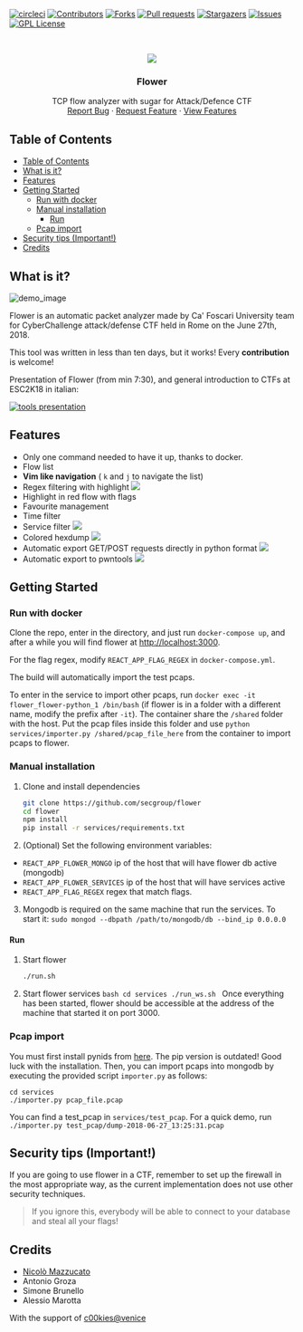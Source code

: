 [![circleci][circleci-shield]][circleci-shield]
[![Contributors][contributors-shield]][contributors-url]
[![Forks][forks-shield]][forks-url]
[![Pull requests][pr-shield]][pr-url]
[![Stargazers][stars-shield]][stars-url]
[![Issues][issues-shield]][issues-url]
[![GPL License][license-shield]][license-url]

<!-- PROJECT LOGO -->
<br />
<p align="center">
  <a href="https://github.com/secgroup/flower">
    <img src="demo_images/logo.svg">

  </a>
  <h3 align="center">Flower</h3>
  <p align="center">
    TCP flow analyzer with sugar for Attack/Defence CTF
    <br />
    <a href="https://github.coms/ecgroup/flower/issues">Report Bug</a>
    ·
    <a href="https://github.com/secgroup/flower/issues">Request Feature</a>
    ·
    <a href="#features">View Features</a>
  </p>
</p>

## Table of Contents

- [Table of Contents](#table-of-contents)
- [What is it?](#what-is-it)
- [Features](#features)
- [Getting Started](#getting-started)
  - [Run with docker](#run-with-docker)
  - [Manual installation](#manual-installation)
    - [Run](#run)
  - [Pcap import](#pcap-import)
- [Security tips (Important!)](#security-tips-important)
- [Credits](#credits)

## What is it?

![demo_image](https://github.com/secgroup/flower/blob/master/demo_images/demo3.png?raw=true)

Flower is an automatic packet analyzer made by Ca' Foscari University team for CyberChallenge attack/defense CTF held in Rome on the June 27th, 2018.

This tool was written in less than ten days, but it works! Every **contribution** is welcome!

Presentation of Flower (from min 7:30), and general introduction to CTFs at ESC2K18 in italian:

[![tools presentation](http://img.youtube.com/vi/oGB7LFwTghE/0.jpg)](http://www.youtube.com/watch?v=oGB7LFwTghE)

## Features

- Only one command needed to have it up, thanks to docker.
- Flow list
- **Vim like navigation** ( `k` and `j` to navigate the list)
- Regex filtering with highlight
  ![](https://github.com/secgroup/flower/blob/master/demo_images/demo_search_hilight.png?raw=true)
- Highlight in red flow with flags
- Favourite management
- Time filter
- Service filter
  ![](https://github.com/secgroup/flower/blob/master/demo_images/demo_service_selection.png)
- Colored hexdump
  ![](https://github.com/secgroup/flower/blob/master/demo_images/demo_hex_dump.png?raw=true)
- Automatic export GET/POST requests directly in python format
  ![](https://github.com/secgroup/flower/blob/master/demo_images/demo_request_export.png)
- Automatic export to pwntools
  ![](https://github.com/secgroup/flower/blob/master/demo_images/demp_export_pwn.png)

## Getting Started

### Run with docker

Clone the repo, enter in the directory, and just run `docker-compose up`, and after a while you will find flower at [http://localhost:3000](http://localhost:3000).

For the flag regex, modify `REACT_APP_FLAG_REGEX` in `docker-compose.yml`.

The build will automatically import the test pcaps.

To enter in the service to import other pcaps, run `docker exec -it flower_flower-python_1 /bin/bash` (if flower is in a folder with a different name, modify the prefix after `-it`).
The container share the `/shared` folder with the host. Put the pcap files inside this folder and use `python services/importer.py /shared/pcap_file_here` from the container to import pcaps to flower.

### Manual installation

1. Clone and install dependencies
   ```bash
   git clone https://github.com/secgroup/flower
   cd flower
   npm install
   pip install -r services/requirements.txt
   ```
2. (Optional) Set the following environment variables:

- `REACT_APP_FLOWER_MONGO` ip of the host that will have flower db active (mongodb)
- `REACT_APP_FLOWER_SERVICES` ip of the host that will have services active
- `REACT_APP_FLAG_REGEX` regex that match flags.

3. Mongodb is required on the same machine that run the services.
   To start it: `sudo mongod --dbpath /path/to/mongodb/db --bind_ip 0.0.0.0`

#### Run

1. Start flower
   ```bash
   ./run.sh
   ```
2. Start flower services
   `bash cd services ./run_ws.sh `
   Once everything has been started, flower should be accessible at the address of the machine that started it on port 3000.

### Pcap import

You must first install pynids from [here](https://github.com/MITRECND/pynids). The pip version is outdated! Good luck with the installation.
Then, you can import pcaps into mongodb by executing the provided script `importer.py` as follows:

```
cd services
./importer.py pcap_file.pcap
```

You can find a test_pcap in `services/test_pcap`. For a quick demo, run `./importer.py test_pcap/dump-2018-06-27_13:25:31.pcap`

## Security tips (Important!)

If you are going to use flower in a CTF, remember to set up the firewall in the most appropriate way, as the current implementation does not use other security techniques.

> If you ignore this, everybody will be able to connect to your database and steal all your flags!

## Credits

- [Nicolò Mazzucato](https://github.com/nicomazz)
- Antonio Groza
- Simone Brunello
- Alessio Marotta

With the support of [c00kies@venice](https://secgroup.github.io/)

<!-- MARKDOWN LINKS & IMAGES -->
<!-- https://www.markdownguide.org/basic-syntax/#reference-style-links -->

[circleci-shield]: https://circleci.com/gh/secgroup/flower.svg?style=shield
[contributors-shield]: https://img.shields.io/github/contributors/secgroup/flower.svg?style=flat-square
[contributors-url]: https://github.com/secgroup/flower/graphs/contributors
[forks-shield]: https://img.shields.io/github/forks/secgroup/flower.svg?style=flat-square
[forks-url]: https://github.com/secgroup/flower/network/members
[stars-shield]: https://img.shields.io/github/stars/secgroup/flower.svg?style=flat-square
[stars-url]: https://github.com/secgroup/flower/stargazers
[issues-shield]: https://img.shields.io/github/issues/secgroup/flower.svg?style=flat-square
[issues-url]: https://github.com/secgroup/flower/issues
[license-shield]: https://img.shields.io/github/license/secgroup/flower.svg?style=flat-square
[license-url]: https://github.com/secgroup/flower/blob/master/LICENSE.txt
[pr-shield]: https://img.shields.io/github/issues-pr/secgroup/flower.svg?style=flat-square
[pr-url]: https://github.com/secgroup/flower/pulls
[product-screenshot]: images/screenshot.png
